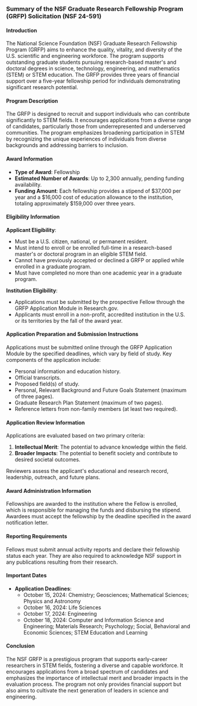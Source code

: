 ### Summary of the NSF Graduate Research Fellowship Program (GRFP) Solicitation (NSF 24-591)

#### Introduction
The National Science Foundation (NSF) Graduate Research Fellowship Program (GRFP) aims to enhance the quality, vitality, and diversity of the U.S. scientific and engineering workforce. The program supports outstanding graduate students pursuing research-based master's and doctoral degrees in science, technology, engineering, and mathematics (STEM) or STEM education. The GRFP provides three years of financial support over a five-year fellowship period for individuals demonstrating significant research potential.

#### Program Description
The GRFP is designed to recruit and support individuals who can contribute significantly to STEM fields. It encourages applications from a diverse range of candidates, particularly those from underrepresented and underserved communities. The program emphasizes broadening participation in STEM by recognizing the unique experiences of individuals from diverse backgrounds and addressing barriers to inclusion.

#### Award Information
- **Type of Award**: Fellowship
- **Estimated Number of Awards**: Up to 2,300 annually, pending funding availability.
- **Funding Amount**: Each fellowship provides a stipend of $37,000 per year and a $16,000 cost of education allowance to the institution, totaling approximately $159,000 over three years.

#### Eligibility Information
**Applicant Eligibility**:
- Must be a U.S. citizen, national, or permanent resident.
- Must intend to enroll or be enrolled full-time in a research-based master's or doctoral program in an eligible STEM field.
- Cannot have previously accepted or declined a GRFP or applied while enrolled in a graduate program.
- Must have completed no more than one academic year in a graduate program.

**Institution Eligibility**:
- Applications must be submitted by the prospective Fellow through the GRFP Application Module in Research.gov.
- Applicants must enroll in a non-profit, accredited institution in the U.S. or its territories by the fall of the award year.

#### Application Preparation and Submission Instructions
Applications must be submitted online through the GRFP Application Module by the specified deadlines, which vary by field of study. Key components of the application include:
- Personal information and education history.
- Official transcripts.
- Proposed field(s) of study.
- Personal, Relevant Background and Future Goals Statement (maximum of three pages).
- Graduate Research Plan Statement (maximum of two pages).
- Reference letters from non-family members (at least two required).

#### Application Review Information
Applications are evaluated based on two primary criteria:
1. **Intellectual Merit**: The potential to advance knowledge within the field.
2. **Broader Impacts**: The potential to benefit society and contribute to desired societal outcomes.

Reviewers assess the applicant's educational and research record, leadership, outreach, and future plans.

#### Award Administration Information
Fellowships are awarded to the institution where the Fellow is enrolled, which is responsible for managing the funds and disbursing the stipend. Awardees must accept the fellowship by the deadline specified in the award notification letter.

#### Reporting Requirements
Fellows must submit annual activity reports and declare their fellowship status each year. They are also required to acknowledge NSF support in any publications resulting from their research.

#### Important Dates
- **Application Deadlines**:
  - October 15, 2024: Chemistry; Geosciences; Mathematical Sciences; Physics and Astronomy
  - October 16, 2024: Life Sciences
  - October 17, 2024: Engineering
  - October 18, 2024: Computer and Information Science and Engineering; Materials Research; Psychology; Social, Behavioral and Economic Sciences; STEM Education and Learning

#### Conclusion
The NSF GRFP is a prestigious program that supports early-career researchers in STEM fields, fostering a diverse and capable workforce. It encourages applications from a broad spectrum of candidates and emphasizes the importance of intellectual merit and broader impacts in the evaluation process. The program not only provides financial support but also aims to cultivate the next generation of leaders in science and engineering.